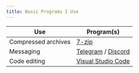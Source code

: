 ```yaml
---
title: Basic Programs I Use
---
```


| Use | Program(s) |
|-----|---------|
| Compressed archives |  [7-zip]()  |
| Messaging | [Telegram](https://telegram.me) / [Discord]() |
| Code editing | [Visual Studio Code]() |


